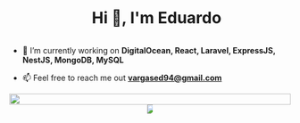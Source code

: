 <div id="user-content-toc">
  <ul align="center">
    <summary><h1 style="display: inline-block">Hi 👋, I'm Eduardo</h1></summary>
  </ul>
</div>

- 🔭 I’m currently working on **DigitalOcean, React, Laravel, ExpressJS, NestJS, MongoDB, MySQL**

- 📫 Feel free to reach me out **vargased94@gmail.com**

<div style="display:flex;justify-content:center;align-items:center;height:auto;width:100%;">
  <img style="width:100%;height:auto;" src="https://github-readme-stats.vercel.app/api/top-langs/?username=vargased94&layout=compact&theme=gotham&langs_count=8"/>
</div>

<div style="width: 100%; text-align: center;">
  <div style="display: table; margin: 0 auto;">
    <img style="max-width: 60%; max-height: 60%; width: auto; height: auto;" src="https://github-readme-stats.vercel.app/api/top-langs/?username=vargased94&layout=compact&theme=gotham&langs_count=8"/>
  </div>
</div>
